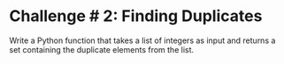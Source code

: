 # Challenge # 2: Finding Duplicates
Write a Python function that takes a list of integers as input and returns a set containing the duplicate elements from the list.